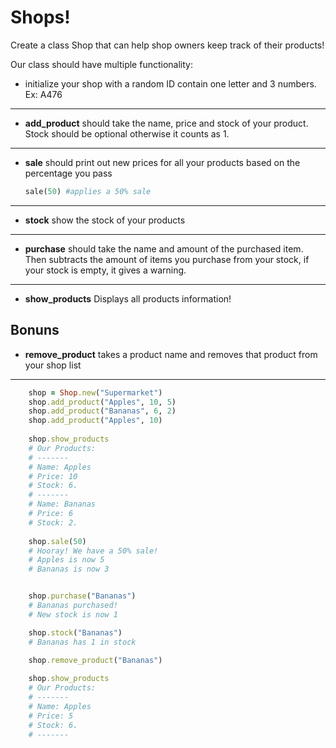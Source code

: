 # Shops!

Create a class Shop that can help shop owners keep track of their products!

Our class should have multiple functionality:

- initialize your shop with a random ID contain one letter and 3 numbers. Ex: A476
---
- **add_product**
    should take the name, price and stock of your product. Stock should be optional otherwise it counts as 1.


---

- **sale**
    should print out new prices for all your products based on the percentage you pass 
    ```ruby
    sale(50) #applies a 50% sale
    ```

---
- **stock**
    show the stock of your products
---
- **purchase**
    should take the name and amount of the purchased item. Then subtracts the amount of items you purchase from your stock, if your stock is empty, it gives a warning.
---
- **show_products**
    Displays all products information!


## Bonuns 

- **remove_product**
    takes a product name and removes that product from your shop list

----
```ruby
    shop = Shop.new("Supermarket")
    shop.add_product("Apples", 10, 5)
    shop.add_product("Bananas", 6, 2)
    shop.add_product("Apples", 10)
    
    shop.show_products 
    # Our Products:
    # -------
    # Name: Apples
    # Price: 10
    # Stock: 6.
    # -------
    # Name: Bananas
    # Price: 6
    # Stock: 2.
    
    shop.sale(50)
    # Hooray! We have a 50% sale!
    # Apples is now 5
    # Bananas is now 3


    shop.purchase("Bananas")
    # Bananas purchased!
    # New stock is now 1

    shop.stock("Bananas")
    # Bananas has 1 in stock

    shop.remove_product("Bananas")
    
    shop.show_products
    # Our Products:
    # -------
    # Name: Apples
    # Price: 5
    # Stock: 6.
    # -------
```
